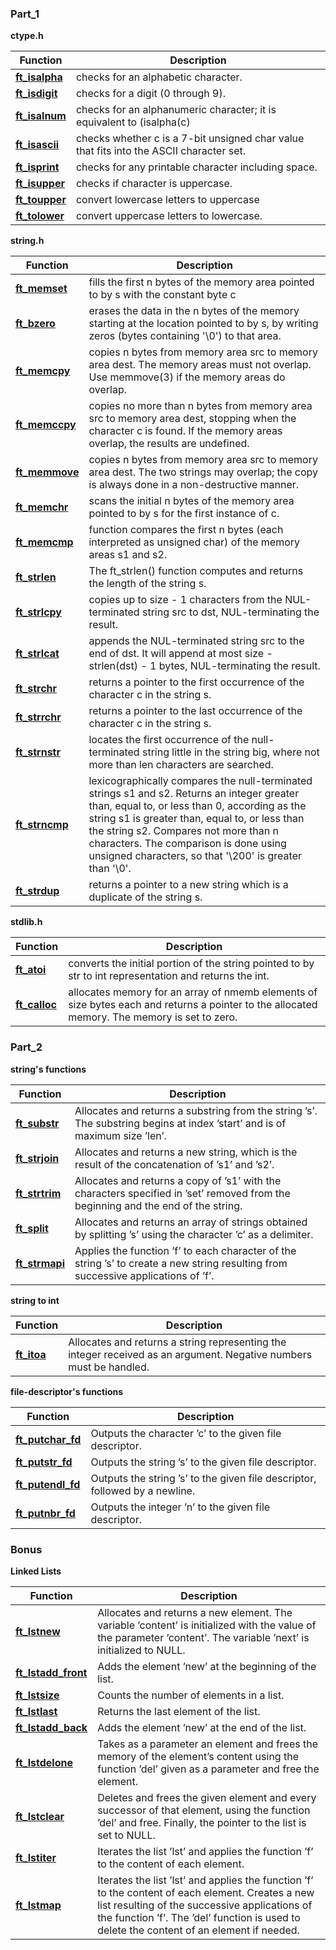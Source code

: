### Part_1

**ctype.h** 

| Function | Description |
| --- | --- |
| [**ft\_isalpha**](https://github.com/GlasMan/42-Istanbul-Main-Cursus/edit/main/libft/ft_isalpha.c) |checks for an alphabetic character.|
| [**ft\_isdigit**](https://github.com/GlasMan/42-Istanbul-Main-Cursus/edit/main/libft/ft_isdigit.c) | checks for a digit (0 through 9).|
| [**ft\_isalnum**](https://github.com/GlasMan/42-Istanbul-Main-Cursus/edit/main/libft/ft_isalnum.c) | checks for an alphanumeric character; it  is  equivalent  to (isalpha(c) || isdigit(c)).|
| [**ft\_isascii**](https://github.com/GlasMan/42-Istanbul-Main-Cursus/edit/main/libft/ft_isascii.c) | checks  whether  c  is a 7-bit unsigned char value that fits into the ASCII character set. |
| [**ft\_isprint**](https://github.com/GlasMan/42-Istanbul-Main-Cursus/edit/main/libft/ft_isprint.c) | checks for any printable character including space.|
| [**ft\_isupper**](https://github.com/GlasMan/42-Istanbul-Main-Cursus/edit/main/libft/ft_isupper.c) | checks if character is uppercase.|
| [**ft\_toupper**](https://github.com/GlasMan/42-Istanbul-Main-Cursus/edit/main/libft/ft_toupper.c) | convert lowercase letters to uppercase|
| [**ft\_tolower**](https://github.com/GlasMan/42-Istanbul-Main-Cursus/edit/main/libft/ft_tolower.c) | convert uppercase letters to lowercase. |

**string.h**

| Function | Description |
| --- | --- |
| [**ft\_memset**](https://github.com/GlasMan/42-Istanbul-Main-Cursus/edit/main/libft/ft_memset.c) | fills the first n bytes of the memory area pointed to by s with the constant byte c|
| [**ft\_bzero**](https://github.com/GlasMan/42-Istanbul-Main-Cursus/edit/main/libft/ft_bzero.c) | erases the data in the n bytes of the memory starting at the location pointed to by s, by writing zeros (bytes containing '\0') to that area.|
| [**ft\_memcpy**](https://github.com/GlasMan/42-Istanbul-Main-Cursus/edit/main/libft/ft_memcpy.c) | copies n bytes from memory area src to memory area dest.  The memory areas must not overlap.  Use  memmove(3)  if the memory areas do overlap.
| [**ft\_memccpy**](https://github.com/GlasMan/42-Istanbul-Main-Cursus/edit/main/libft/ft_memccpy.c) | copies no more than n bytes from memory area src to memory area dest, stopping when the character c is found. If the memory areas overlap, the results are undefined.|
| [**ft\_memmove**](https://github.com/GlasMan/42-Istanbul-Main-Cursus/edit/main/libft/ft_memmove.c) | copies n bytes from memory area src to memory area dest. The two strings may overlap; the copy is always done in a non-destructive manner.|
| [**ft\_memchr**](https://github.com/GlasMan/42-Istanbul-Main-Cursus/edit/main/libft/ft_memchr.c) |scans the initial n bytes of the memory area pointed to by s for the first instance of c.|
| [**ft\_memcmp**](https://github.com/GlasMan/42-Istanbul-Main-Cursus/edit/main/libft/ft_memcmp.c) | function compares the first n bytes (each interpreted as unsigned char) of the memory areas s1 and s2.|
| [**ft\_strlen**](https://github.com/GlasMan/42-Istanbul-Main-Cursus/edit/main/libft/ft_strlen.c) | The ft\_strlen() function computes and returns the length of the string s.|
| [**ft\_strlcpy**](https://github.com/GlasMan/42-Istanbul-Main-Cursus/edit/main/libft/ft_strlcpy.c) | copies up to size - 1 characters from the NUL-terminated string src to dst, NUL-terminating the result.|
| [**ft\_strlcat**](https://github.com/GlasMan/42-Istanbul-Main-Cursus/edit/main/libft/ft_strlcat.c) |  appends the NUL-terminated string src to the end of dst.  It will append at most size - strlen(dst) - 1 bytes, NUL-terminating the result.|
| [**ft\_strchr**](https://github.com/GlasMan/42-Istanbul-Main-Cursus/edit/main/libft/ft_strchr.c) | returns a pointer to the first occurrence of the character c in the string s.|
| [**ft\_strrchr**](https://github.com/GlasMan/42-Istanbul-Main-Cursus/edit/main/libft/ft_strrchr.c) | returns a pointer to the last occurrence  of the character c in the string s.|
| [**ft\_strnstr**](https://github.com/GlasMan/42-Istanbul-Main-Cursus/edit/main/libft/ft_strnstr.c) | locates the first occurrence of the null-terminated string little in the string big, where not more than len characters are searched.|
| [**ft\_strncmp**](https://github.com/GlasMan/42-Istanbul-Main-Cursus/edit/main/libft/ft_strncmp.c) | lexicographically compares the null-terminated strings s1 and s2. Returns an integer greater than, equal to, or less than 0, according as the string s1 is greater than, equal to, or less than the string s2. Compares not more than n characters. The comparison is done using unsigned characters, so that '\200' is greater than '\0'.|
| [**ft\_strdup**](https://github.com/GlasMan/42-Istanbul-Main-Cursus/edit/main/libft/ft_strdup.c) | returns a pointer to a new string which is a duplicate  of  the string s.|

**stdlib.h**  

| Function | Description |
| --- | --- |
| [**ft\_atoi**](https://github.com/GlasMan/42-Istanbul-Main-Cursus/edit/main/libft/ft_atoi.c) | converts the initial portion of the string pointed to by str to int representation and returns the int. |
| [**ft\_calloc**](https://github.com/GlasMan/42-Istanbul-Main-Cursus/edit/main/libft/ft_calloc.c) |  allocates memory for an array of  nmemb  elements  of  size  bytes  each and returns a pointer to the allocated memory. The memory is set to zero.|

### Part_2

**string's functions**

| Function | Description |
| --- | --- |
| [**ft\_substr**](https://github.com/GlasMan/42-Istanbul-Main-Cursus/edit/main/libft/ft_substr.c) | Allocates and returns a substring from the string ’s’. The substring begins at index ’start’ and is of maximum size ’len’.|
| [**ft\_strjoin**](https://github.com/GlasMan/42-Istanbul-Main-Cursus/edit/main/libft/ft_strjoin.c) | Allocates and returns a new string, which is the result of the concatenation of ’s1’ and ’s2’.|
| [**ft\_strtrim**](https://github.com/GlasMan/42-Istanbul-Main-Cursus/edit/main/libft/ft_strtrim.c) | Allocates and returns a copy of ’s1’ with the characters specified in ’set’ removed from the beginning and the end of the string.|
| [**ft\_split**](https://github.com/GlasMan/42-Istanbul-Main-Cursus/edit/main/libft/ft_split.c) | Allocates and returns an array of strings obtained by splitting ’s’ using the character ’c’ as a delimiter.|
| [**ft\_strmapi**](https://github.com/GlasMan/42-Istanbul-Main-Cursus/edit/main/libft/ft_strmapi.c) | Applies the function ’f’ to each character of the string ’s’ to create a new string resulting from successive applications of ’f’.|

**string to int**

| Function | Description |
| --- | --- |
| [**ft\_itoa**](https://github.com/GlasMan/42-Istanbul-Main-Cursus/edit/main/libft/ft_itoa.c) | Allocates and returns a string representing the integer received as an argument. Negative numbers must be handled.|

**file-descriptor's functions**

| Function | Description |
| --- | --- |
| [**ft\_putchar\_fd**](https://github.com/GlasMan/42-Istanbul-Main-Cursus/edit/main/libft/ft_putchar_fd.c) | Outputs the character ’c’ to the given file descriptor.|
| [**ft\_putstr\_fd**](https://github.com/GlasMan/42-Istanbul-Main-Cursus/edit/main/libft/ft_putstr_fd.c) | Outputs the string ’s’ to the given file descriptor.|
| [**ft\_putendl\_fd**](https://github.com/GlasMan/42-Istanbul-Main-Cursus/edit/main/libft/ft_putendl_fd.c) | Outputs the string ’s’ to the given file descriptor, followed by a newline.|
| [**ft\_putnbr\_fd**](https://github.com/GlasMan/42-Istanbul-Main-Cursus/edit/main/libft/ft_putnbr_fd.c) | Outputs the integer ’n’ to the given file descriptor.|

### Bonus

**Linked Lists**

| Function | Description |
| --- | --- |
| [**ft\_lstnew**](https://github.com/GlasMan/42-Istanbul-Main-Cursus/edit/main/libft/ft_lstnew.c) | Allocates and returns a new element. The variable ’content’ is initialized with the value of the parameter ’content’. The variable ’next’ is initialized to NULL.|
| [**ft\_lstadd_front**](https://github.com/GlasMan/42-Istanbul-Main-Cursus/edit/main/libft/ft_lstadd_front.c) | Adds the element ’new’ at the beginning of the list.|
| [**ft\_lstsize**](https://github.com/GlasMan/42-Istanbul-Main-Cursus/edit/main/libft/ft_lstsize.c) | Counts the number of elements in a list.|
| [**ft\_lstlast**](https://github.com/GlasMan/42-Istanbul-Main-Cursus/edit/main/libft/ft_lstlast.c) | Returns the last element of the list.|
| [**ft\_lstadd_back**](https://github.com/GlasMan/42-Istanbul-Main-Cursus/edit/main/libft/ft_lstadd_back.c) | Adds the element ’new’ at the end of the list.|
| [**ft\_lstdelone**](https://github.com/GlasMan/42-Istanbul-Main-Cursus/edit/main/libft/ft_lstdelone.c) | Takes as a parameter an element and frees the memory of the element’s content using the function ’del’ given as a parameter and free the element.|
| [**ft\_lstclear**](https://github.com/GlasMan/42-Istanbul-Main-Cursus/edit/main/libft/ft_lstclear.c) | Deletes and frees the given element and every successor of that element, using the function ’del’ and free. Finally, the pointer to the list is set to NULL.|
| [**ft\_lstiter**](https://github.com/GlasMan/42-Istanbul-Main-Cursus/edit/main/libft/ft_lstiter.c) | Iterates the list ’lst’ and applies the function ’f’ to the content of each element.|
| [**ft\_lstmap**](https://github.com/GlasMan/42-Istanbul-Main-Cursus/edit/main/libft/ft_lstmap.c) | Iterates the list ’lst’ and applies the function ’f’ to the content of each element. Creates a new list resulting of the successive applications of the function ’f’. The ’del’ function is used to delete the content of an element if needed.|
